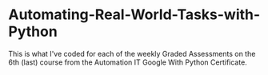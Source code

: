 # Automating-Real-World-Tasks-with-Python


This is what I've coded for each of the weekly Graded Assessments on the 6th (last) course from the Automation IT Google With Python Certificate.
